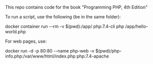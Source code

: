This repo contains code for the book "Programming PHP, 4th Edition"

To run a script, use the following (be in the same folder):

docker container run --rm -v $(pwd):/app/ php:7.4-cli php /app/hello-world.php

For web pages, use:

docker run -d -p 80:80 --name php-web -v $(pwd)/php-info.php:/var/www/html/index.php php:7.4-apache